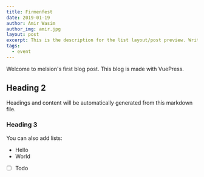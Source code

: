 ```yaml
---
title: Firmenfest
date: 2019-01-19
author: Amir Wasim
author_img: amir.jpg
layout: post
excerpt: This is the description for the list layout/post preview. Write a short summary of the blog post.
tags:
  - event
---
```


Welcome to melsion's first blog post. This blog is made with VuePress.

## Heading 2

Headings and content will be automatically generated from this markdown file.

### Heading 3

You can also add lists:

- Hello
- World
- [ ] Todo

